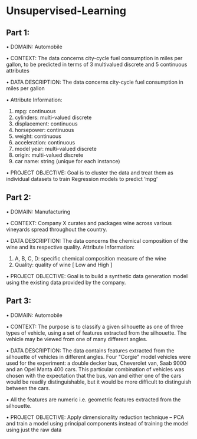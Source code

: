 # Unsupervised-Learning

## Part 1:

• DOMAIN: Automobile 

• CONTEXT: The data concerns city-cycle fuel consumption in miles per gallon, to be predicted in terms of 3 multivalued discrete and 5 continuous attributes 

• DATA DESCRIPTION: The data concerns city-cycle fuel consumption in miles per gallon 

• Attribute Information: 
1. mpg: continuous
2. cylinders: multi-valued discrete
3. displacement: continuous
4. horsepower: continuous
5. weight: continuous
6. acceleration: continuous
7. model year: multi-valued discrete
8. origin: multi-valued discrete
9. car name: string (unique for each instance) 

• PROJECT OBJECTIVE: Goal is to cluster the data and treat them as individual datasets to train Regression models to predict ‘mpg’

## Part 2:

• DOMAIN: Manufacturing 

• CONTEXT: Company X curates and packages wine across various vineyards spread throughout the country.

• DATA DESCRIPTION: The data concerns the chemical composition of the wine and its respective quality.
Attribute Information: 
1. A, B, C, D: specific chemical composition measure of the wine
2. Quality: quality of wine [ Low and High ]

• PROJECT OBJECTIVE: Goal is to build a synthetic data generation model using the existing data provided by the company.

## Part 3:

• DOMAIN: Automobile 

• CONTEXT: The purpose is to classify a given silhouette as one of three types of vehicle, using a set of features extracted from the silhouette. The vehicle may be viewed from one of many different angles.

• DATA DESCRIPTION: The data contains features extracted from the silhouette of vehicles in different angles. Four "Corgie" model vehicles were used for the experiment: a double decker bus, Cheverolet van, Saab 9000 and an Opel Manta 400 cars. This particular combination of vehicles was chosen with the expectation that the bus, van and either one of the cars would be readily distinguishable, but it would be more difficult to distinguish between the cars.

• All the features are numeric i.e. geometric features extracted from the silhouette.

• PROJECT OBJECTIVE: Apply dimensionality reduction technique – PCA and train a model using principal components instead of training the 
model using just the raw data
